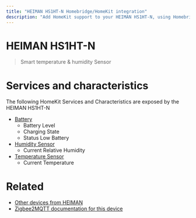 ```yaml
---
title: "HEIMAN HS1HT-N Homebridge/HomeKit integration"
description: "Add HomeKit support to your HEIMAN HS1HT-N, using Homebridge, Zigbee2MQTT and homebridge-z2m."
---
```

<!---
This file has been GENERATED using src/docgen/docgen.ts
DO NOT EDIT THIS FILE MANUALLY!
-->
# HEIMAN HS1HT-N
> Smart temperature & humidity Sensor


# Services and characteristics
The following HomeKit Services and Characteristics are exposed by
the HEIMAN HS1HT-N

* [Battery](../../battery.md)
  * Battery Level
  * Charging State
  * Status Low Battery
* [Humidity Sensor](../../sensors.md)
  * Current Relative Humidity
* [Temperature Sensor](../../sensors.md)
  * Current Temperature


# Related
* [Other devices from HEIMAN](../index.md#heiman)
* [Zigbee2MQTT documentation for this device](https://www.zigbee2mqtt.io/devices/HS1HT-N.html)